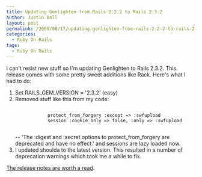 ```yaml
---
title: Updating Genlighten from Rails 2.2.2 to Rails 2.3.2
author: Justin Ball
layout: post
permalink: /2009/08/17/updating-genlighten-from-rails-2-2-2-to-rails-2-3-2/
categories:
  - Ruby On Rails
tags:
  - Ruby On Rails
---
```

I can't resist new stuff so I'm updating Genlighten to Rails 2.3.2.  This release comes with some pretty sweet additions like Rack.  Here's what I had to do:

<ol>
	<li>Set RAILS_GEM_VERSION = '2.3.2' (easy)</li>
	<li>Removed stuff like this from my code:
          <pre><code class="ruby">
            protect_from_forgery :except => :swfupload
            session :cookie_only => false, :only => :swfupload
          </pre></code>
          -- 'The :digest and :secret options to protect_from_forgery are deprecated and have no effect.' and sessions are lazy loaded now.</li>
	<li>I updated shoulda to the latest version.  This resulted in a number of deprecation warnings which took me a while to fix.</li>

</ol>
<a href="http://guides.rubyonrails.org/2_3_release_notes.html">The release notes are worth a read</a>.